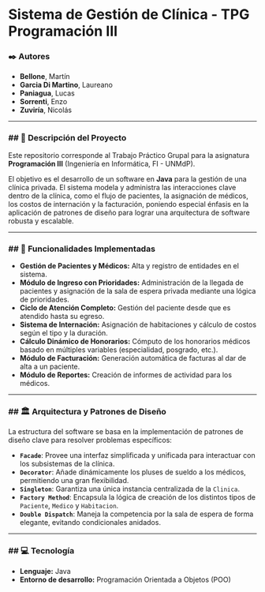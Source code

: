 # Sistema de Gestión de Clínica - TPG Programación III

### **✒️ Autores**
-   **Bellone**, Martín
-   **Garcia Di Martino**, Laureano
-   **Paniagua**, Lucas
-   **Sorrenti**, Enzo
-   **Zuviría**, Nicolás

---

### **## 📄 Descripción del Proyecto**

Este repositorio corresponde al Trabajo Práctico Grupal para la asignatura **Programación III** (Ingeniería en Informática, FI - UNMdP).

El objetivo es el desarrollo de un software en **Java** para la gestión de una clínica privada. El sistema modela y administra las interacciones clave dentro de la clínica, como el flujo de pacientes, la asignación de médicos, los costos de internación y la facturación, poniendo especial énfasis en la aplicación de patrones de diseño para lograr una arquitectura de software robusta y escalable.

---

### **## 🚀 Funcionalidades Implementadas**

-   **Gestión de Pacientes y Médicos:** Alta y registro de entidades en el sistema.
-   **Módulo de Ingreso con Prioridades:** Administración de la llegada de pacientes y asignación de la sala de espera privada mediante una lógica de prioridades.
-   **Ciclo de Atención Completo:** Gestión del paciente desde que es atendido hasta su egreso.
-   **Sistema de Internación:** Asignación de habitaciones y cálculo de costos según el tipo y la duración.
-   **Cálculo Dinámico de Honorarios:** Cómputo de los honorarios médicos basado en múltiples variables (especialidad, posgrado, etc.).
-   **Módulo de Facturación:** Generación automática de facturas al dar de alta a un paciente.
-   **Módulo de Reportes:** Creación de informes de actividad para los médicos.

---

### **## 🏛️ Arquitectura y Patrones de Diseño**

La estructura del software se basa en la implementación de patrones de diseño clave para resolver problemas específicos:

-   **`Facade`**: Provee una interfaz simplificada y unificada para interactuar con los subsistemas de la clínica.
-   **`Decorator`**: Añade dinámicamente los pluses de sueldo a los médicos, permitiendo una gran flexibilidad.
-   **`Singleton`**: Garantiza una única instancia centralizada de la `Clinica`.
-   **`Factory Method`**: Encapsula la lógica de creación de los distintos tipos de `Paciente`, `Medico` y `Habitacion`.
-   **`Double Dispatch`**: Maneja la competencia por la sala de espera de forma elegante, evitando condicionales anidados.

---

### **## 💻 Tecnología**

-   **Lenguaje:** Java
-   **Entorno de desarrollo:** Programación Orientada a Objetos (POO)
